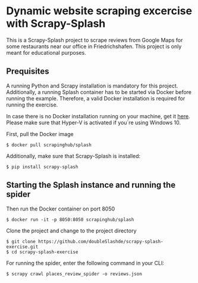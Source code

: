 # Dynamic website scraping excercise with Scrapy-Splash

This is a Scrapy-Splash project to scrape reviews from Google Maps for some restaurants near our office in Friedrichshafen. 
This project is only meant for educational purposes.

## Prequisites

A running Python and Scrapy installation is mandatory for this project. Additionally, a running Splash container has to be started via Docker before running the example. Therefore, a valid Docker installation is required for running the exercise.

In case there is no Docker installation running on your machine, get it [here](https://docs.docker.com/docker-for-windows/install). Please make sure that Hyper-V is activated if you´re using Windows 10.

First, pull the Docker image

    $ docker pull scrapinghub/splash
    
Additionally, make sure that Scrapy-Splash is installed:

    $ pip install scrapy-splash
  
## Starting the Splash instance and running the spider  
  
Then run the Docker container on port 8050
    
    $ docker run -it -p 8050:8050 scrapinghub/splash
    
Clone the project and change to the project directory

    $ git clone https://github.com/doubleSlashde/scrapy-splash-exercise.git
    $ cd scrapy-splash-exercise
    

For running the spider, enter the following command in your CLI:
    
    $ scrapy crawl places_review_spider -o reviews.json

